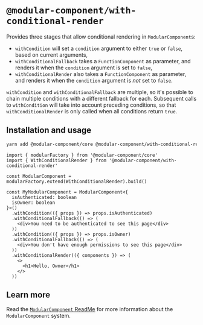 # `@modular-component/with-conditional-render`

Provides three stages that allow conditional rendering in `ModularComponent`s:

- `withCondition` will set a `condition` argument to either `true` or `false`, based
  on current arguments,
- `withConditionalFallback` takes a `FunctionComponent` as parameter, and
  renders it when the `condition` argument is set to `false`,
- `withConditionalRender` also takes a `FunctionComponent` as parameter, and
  renders it when the `condition` argument is _not_ set to `false`.

`withCondition` and `withConditionalFallback` are multiple, so it's possible
to chain multiple conditions with a different fallback for each. Subsequent calls
to `withCondition` will take into account preceding conditions, so that `withConditionalRender`
is only called when all conditions return `true`.

## Installation and usage

```bash
yarn add @modular-component/core @modular-component/with-conditional-render
```

```tsx
import { modularFactory } from '@modular-component/core'
import { WithConditionalRender } from '@modular-component/with-conditional-render'

const ModularComponent = modularFactory.extend(WithConditionalRender).build()

const MyModularComponent = ModularComponent<{
  isAuthenticated: boolean
  isOwner: boolean
}>()
  .withCondition(({ props }) => props.isAuthenticated)
  .withConditionalFallback(() => (
    <div>You need to be authenticated to see this page</div>
  ))
  .withCondition(({ props }) => props.isOwner)
  .withConditionalFallback(() => (
    <div>You don't have enough permissions to see this page</div>
  ))
  .withConditionalRender(({ components }) => (
    <>
      <h1>Hello, Owner</h1>
    </>
  ))
```

## Learn more

Read the [`ModularComponent` ReadMe](https://github.com/jvdsande/modular-component/blob/master/README.md) for more information about the `ModularComponent` system.
